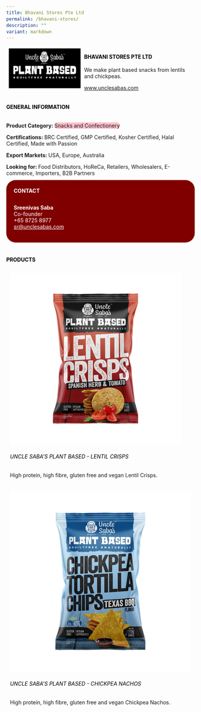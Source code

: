 ```yaml
---
title: Bhavani Stores Pte Ltd
permalink: /bhavani-stores/
description: ""
variant: markdown
---
```

<div class="flex-paragraph">
	<div style="display: flex; flex-wrap: wrap;" class="flex-container">
		<div style="flex: 1 1 40%; display: block;" class="card sgds">
			<img src="/images/bhavani_stores_logo.png">
		</div>
		<div style="flex: 1 1 58%; display: block; margin-left: 3px" class="card-sgds">
			<h4 style="text-transform: uppercase; color: black;"><b>Bhavani Stores Pte Ltd</b></h4>
			<p>We make plant based snacks from lentils and chickpeas.</p>
			<p><a target="_blank" href="https://www.unclesabas.com">www.unclesabas.com</a></p>
		</div>
	</div>
</div>

<h4 style="text-transform: uppercase; color: black;">
	<b>General Information</b>
</h4>
<div style="display: flex; flex-wrap: wrap;" class="flex-container">
	<div style="flex: 1 1 65%; display: block; align-self: stretch" class="card sgds">
		<div class="flex-paragraph">
			<p>
				<b>Product Category: </b>
				<span style="background-color: pink; border-radius: 10px;">Snacks and Confectionery</span>
			</p>
			<p>
				<b>Certifications: </b>BRC Certified, GMP Certified, Kosher Certified, Halal Certified, Made with Passion
			</p>
			<p>
				<b>Export Markets: </b>USA, Europe, Australia
			</p>
			<p style="margin-bottom: 10px;">
				<b>Looking for: </b>Food Distributors, HoReCa, Retailers, Wholesalers, E-commerce, Importers, B2B Partners
			</p>
		</div>
	</div>
	<div style="flex: 1 1 35%; padding: 10px; display: block; background-color: maroon; border-radius: 25px; align-self: center;" class="card sgds">
		<h4 style="color: white; margin-top: 10px; margin-left: 10px;">CONTACT</h4>
		<div class="flex-paragraph">
			<p style="padding: 10px; color: white;">
				<b>Sreenivas Saba</b>
				<br>Co-founder<br>+65 8725 8977<br>
				<a style="color: white;" href="mailto:sr@unclesabas.com">sr@unclesabas.com</a>
			</p>
		</div>
	</div>
</div>
<br>
<h4 style="text-transform: uppercase; color: black;">
	<b>Products</b>
</h4>
<div style="display: flex; flex-wrap: wrap;">
	<div style="flex: 1 1 47%; margin: 10px; display: block;" class="card sgds">
		<div style="display: block;" class="flex-image">
			<img src="/images/bhavani_stores_product_01.jpg">
		</div>
		<div class="flex-paragraph">
			<h6 style="text-transform: uppercase; color: black;">Uncle Saba's Plant Based - Lentil Crisps</h6>
			<p>High protein, high fibre, gluten free and vegan Lentil Crisps.</p>
		</div>
	</div>
	<div style="flex: 1 1 47%; margin: 10px; display: block;" class="card sgds">
		<div style="display: block;" class="flex-image">
			<img src="/images/bhavani_stores_product_02.jpg">
		</div>
		<div class="flex-paragraph">
			<h6 style="text-transform: uppercase; color: black;">Uncle Saba's Plant Based - Chickpea Nachos</h6>
			<p>High protein, high fibre, gluten free and vegan Chickpea Nachos.</p>
		</div>
	</div>
</div>